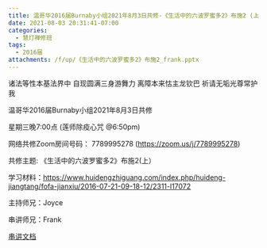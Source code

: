 ```yaml
---
title: 温哥华2016届Burnaby小组2021年8月3日共修-《生活中的六波罗蜜多2》布施2 (上）
date: 2021-08-03 20:31:41-07:00
categories:
  - 慧灯禅修班
tags:
  - 2016届
attachments: /f/up/《生活中的六波罗蜜多2》布施2_frank.pptx
---
```

诸法等性本基法界中 自现圆满三身游舞力 离障本来怙主龙钦巴 祈请无垢光尊常护我

温哥华2016届Burnaby小组2021年8月3日共修 

星期三晚7:00点 (莲师除疫心咒 @6:50pm)

网络共修Zoom房间号码： 7789995278 (<https://zoom.us/j/7789995278>)

共修主题: 《生活中的六波罗蜜多2》布施2(上）

学习材料：https://www.huidengzhiguang.com/index.php/huideng-jiangtang/fofa-jianxiu/2016-07-21-09-18-12/2311-l17072


主持师兄：Joyce

串讲师兄：Frank

[串讲文档](https://s3.ap-northeast-1.wasabisys.com/hdcx/hdv/f/up/《生活中的六波罗蜜多2》布施2_frank.pptx)
